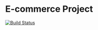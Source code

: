 # E-commerce Project


[![Build Status](https://travis-ci.com/Didgerydont/e-commerce-mini-project.svg?branch=master)](https://travis-ci.com/Didgerydont/e-commerce-mini-project)